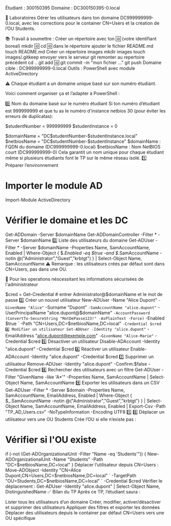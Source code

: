 Étudiant : 300150395
Domaine : DC300150395-0.local



🧮 Laboratoires
Gérer les utilisateurs dans ton domaine DC999999999-0.local, avec les corrections pour le container CN=Users et la création de l’OU Students.

📚 Travail à soumettre :
 Créer un répertoire avec ton 🆔 (votre identifiant boreal)
 mkdir  🆔
 cd  🆔
 dans le répertoire ajouter le fichier README.md
 touch README.md
 Créer un répertoire images
 mkdir images
 touch images/.gitkeep
 envoyer vers le serveur git
 remonter au repertoire précédent
 cd ..
 git add 🆔
 git commit -m "mon fichier ..."
 git push
Domaine cible : DC999999999-0.local Outils : PowerShell avec module ActiveDirectory

⚠️ Chaque étudiant a un domaine unique basé sur son numéro étudiant.

Voici comment organiser ça et l’adapter à PowerShell :

0️⃣ Nom du domaine basé sur le numéro étudiant
Si ton numéro d’étudiant est 999999999 et que tu as le numéro d'instance netbios 30 (pour éviter les erreurs de duplicatas):

$studentNumber = 999999999
$studentInstance = 0

$domainName = "DC$studentNumber-$studentInstance.local"
$netbiosName = "DC$studentNumber-$studentInstance"
$domainName : FQDN du domaine (DC999999999-0.local)
$netbiosName : Nom NetBIOS court (DC999999999-0)
Cela garantit un nom unique pour chaque étudiant même si plusieurs étudiants font le TP sur le même réseau isolé.
1️⃣ Préparer l’environnement
# Importer le module AD
Import-Module ActiveDirectory

# Vérifier le domaine et les DC
Get-ADDomain -Server $domainName
Get-ADDomainController -Filter * -Server $domainName
2️⃣ Liste des utilisateurs du domaine
Get-ADUser -Filter * -Server $domainName -Properties Name, SamAccountName, Enabled |
Where-Object { $_.Enabled -eq $true -and $_.SamAccountName -notin @("Administrator","Guest","krbtgt") } |
Select-Object Name, SamAccountName
⚠️ Remarque : les utilisateurs créés par défaut sont dans CN=Users, pas dans une OU.

🔑 Pour les operations néscessitant les informations sécurisées de l'administrateur

$cred = Get-Credential  # entrer Administrator@$domainName et le mot de passe
3️⃣ Créer un nouvel utilisateur
New-ADUser -Name "Alice Dupont" `
           -GivenName "Alice" `
           -Surname "Dupont" `
           -SamAccountName "alice.dupont" `
           -UserPrincipalName "alice.dupont@$domainName" `
           -AccountPassword (ConvertTo-SecureString "MotDePasse123!" -AsPlainText -Force) `
           -Enabled $true `
           -Path "CN=Users,DC=$netbiosName,DC=local" `
           -Credential $cred
4️⃣ Modifier un utilisateur
Set-ADUser -Identity "alice.dupont" `
           -EmailAddress "alice.dupont@exemple.com" `
           -GivenName "Alice-Marie" `
           -Credential $cred
5️⃣ Désactiver un utilisateur
Disable-ADAccount -Identity "alice.dupont" -Credential $cred
6️⃣ Réactiver un utilisateur
Enable-ADAccount -Identity "alice.dupont" -Credential $cred
7️⃣ Supprimer un utilisateur
Remove-ADUser -Identity "alice.dupont" -Confirm:$false -Credential $cred
8️⃣ Rechercher des utilisateurs avec un filtre
Get-ADUser -Filter "GivenName -like 'A*'" -Properties Name, SamAccountName |
Select-Object Name, SamAccountName
9️⃣ Exporter les utilisateurs dans un CSV
Get-ADUser -Filter * -Server $domain -Properties Name, SamAccountName, EmailAddress, Enabled |
Where-Object { $_.SamAccountName -notin @("Administrator","Guest","krbtgt") } |
Select-Object Name, SamAccountName, EmailAddress, Enabled |
Export-Csv -Path "TP_AD_Users.csv" -NoTypeInformation -Encoding UTF8
1️⃣ 0️⃣ Déplacer un utilisateur vers une OU Students
Crée l’OU si elle n’existe pas :
# Vérifier si l'OU existe
if (-not (Get-ADOrganizationalUnit -Filter "Name -eq 'Students'")) {
    New-ADOrganizationalUnit -Name "Students" -Path "DC=$netbiosName,DC=local"
}
Déplacer l’utilisateur depuis CN=Users :
Move-ADObject -Identity "CN=Alice Dupont,CN=Users,DC=$netbiosName,DC=local" `
              -TargetPath "OU=Students,DC=$netbiosName,DC=local" `
              -Credential $cred
Vérifier le déplacement :
Get-ADUser -Identity "alice.dupont" | Select-Object Name, DistinguishedName
✅ Bilan du TP
Après ce TP, l’étudiant saura :

Lister tous les utilisateurs d’un domaine
Créer, modifier, activer/désactiver et supprimer des utilisateurs
Appliquer des filtres et exporter les données
Déplacer des utilisateurs depuis le container par défaut CN=Users vers une OU spécifique
